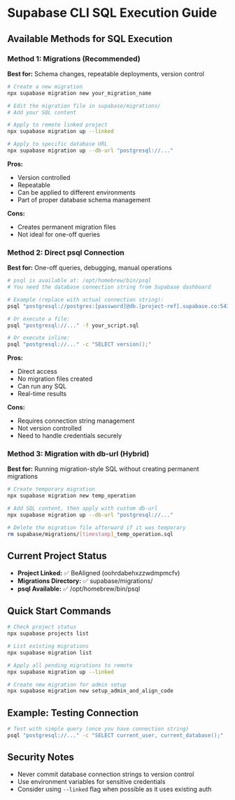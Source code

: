 # Supabase CLI SQL Execution Guide

## Available Methods for SQL Execution

### Method 1: Migrations (Recommended)
**Best for:** Schema changes, repeatable deployments, version control

```bash
# Create a new migration
npx supabase migration new your_migration_name

# Edit the migration file in supabase/migrations/
# Add your SQL content

# Apply to remote linked project
npx supabase migration up --linked

# Apply to specific database URL
npx supabase migration up --db-url "postgresql://..."
```

**Pros:**
- Version controlled
- Repeatable
- Can be applied to different environments
- Part of proper database schema management

**Cons:**
- Creates permanent migration files
- Not ideal for one-off queries

### Method 2: Direct psql Connection
**Best for:** One-off queries, debugging, manual operations

```bash
# psql is available at: /opt/homebrew/bin/psql
# You need the database connection string from Supabase dashboard

# Example (replace with actual connection string):
psql "postgresql://postgres:[password]@db.[project-ref].supabase.co:5432/postgres"

# Or execute a file:
psql "postgresql://..." -f your_script.sql

# Or execute inline:
psql "postgresql://..." -c "SELECT version();"
```

**Pros:**
- Direct access
- No migration files created
- Can run any SQL
- Real-time results

**Cons:**
- Requires connection string management
- Not version controlled
- Need to handle credentials securely

### Method 3: Migration with db-url (Hybrid)
**Best for:** Running migration-style SQL without creating permanent migrations

```bash
# Create temporary migration
npx supabase migration new temp_operation

# Add SQL content, then apply with custom db-url
npx supabase migration up --db-url "postgresql://..."

# Delete the migration file afterward if it was temporary
rm supabase/migrations/[timestamp]_temp_operation.sql
```

## Current Project Status

- **Project Linked:** ✅ BeAligned (oohrdabehxzzwdmpmcfv)
- **Migrations Directory:** ✅ supabase/migrations/
- **psql Available:** ✅ /opt/homebrew/bin/psql

## Quick Start Commands

```bash
# Check project status
npx supabase projects list

# List existing migrations
npx supabase migration list

# Apply all pending migrations to remote
npx supabase migration up --linked

# Create new migration for admin setup
npx supabase migration new setup_admin_and_align_code
```

## Example: Testing Connection

```bash
# Test with simple query (once you have connection string)
psql "postgresql://..." -c "SELECT current_user, current_database();"
```

## Security Notes

- Never commit database connection strings to version control
- Use environment variables for sensitive credentials
- Consider using `--linked` flag when possible as it uses existing auth